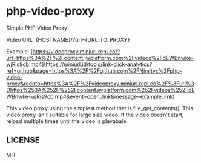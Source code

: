 # php-video-proxy
Simple PHP Video Proxy

Video URL: {HOSTNAME}/?url={URL_TO_PROXY}

Example: [https://videoproxy.miniurl.repl.co/?url=https%3A%2F%2Fcontent.jwplatform.com%2Fvideos%2FdEWBnwke-wjRis9cb.mp4](https://miniurl.id/tools/link-click-analytics?ref=github&page=https%3A%2F%2Fgithub.com%2FNimityx%2Fphp-video-proxy&redirto=https%3A%2F%2Fvideoproxy.miniurl.repl.co%2F%3Furl%3Dhttps%253A%252F%252Fcontent.jwplatform.com%252Fvideos%252FdEWBnwke-wjRis9cb.mp4&event=open_link&message=example_link)

This video proxy using the simplest method that is file_get_contents(). This video proxy isn't suitable for large size video. If the video doesn't start, reload multiple times until the video is playabale.

## LICENSE
MIT
